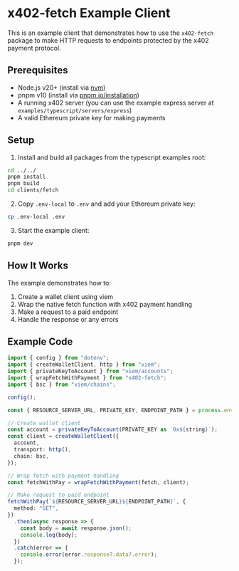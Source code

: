 # x402-fetch Example Client

This is an example client that demonstrates how to use the `x402-fetch` package to make HTTP requests to endpoints protected by the x402 payment protocol.

## Prerequisites

- Node.js v20+ (install via [nvm](https://github.com/nvm-sh/nvm))
- pnpm v10 (install via [pnpm.io/installation](https://pnpm.io/installation))
- A running x402 server (you can use the example express server at `examples/typescript/servers/express`)
- A valid Ethereum private key for making payments

## Setup

1. Install and build all packages from the typescript examples root:
```bash
cd ../../
pnpm install
pnpm build
cd clients/fetch
```

2. Copy `.env-local` to `.env` and add your Ethereum private key:
```bash
cp .env-local .env
```

3. Start the example client:
```bash
pnpm dev
```

## How It Works

The example demonstrates how to:
1. Create a wallet client using viem
2. Wrap the native fetch function with x402 payment handling
3. Make a request to a paid endpoint
4. Handle the response or any errors

## Example Code

```typescript
import { config } from "dotenv";
import { createWalletClient, http } from "viem";
import { privateKeyToAccount } from "viem/accounts";
import { wrapFetchWithPayment } from "x402-fetch";
import { bsc } from "viem/chains";

config();

const { RESOURCE_SERVER_URL, PRIVATE_KEY, ENDPOINT_PATH } = process.env;

// Create wallet client
const account = privateKeyToAccount(PRIVATE_KEY as `0x${string}`);
const client = createWalletClient({
  account,
  transport: http(),
  chain: bsc,
});

// Wrap fetch with payment handling
const fetchWithPay = wrapFetchWithPayment(fetch, client);

// Make request to paid endpoint
fetchWithPay(`${RESOURCE_SERVER_URL}${ENDPOINT_PATH}`, {
  method: "GET",
})
  .then(async response => {
    const body = await response.json();
    console.log(body);
  })
  .catch(error => {
    console.error(error.response?.data?.error);
  });
```
